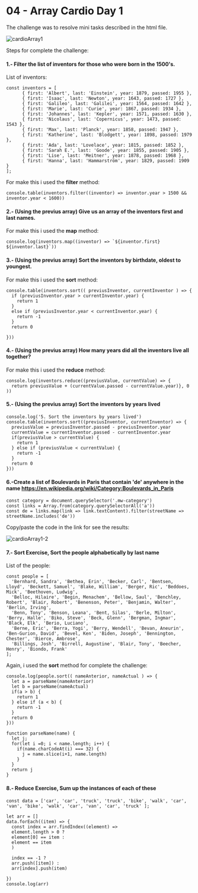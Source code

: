 # 04 - Array Cardio Day 1

The challenge was to resolve mini tasks described in the html file.

![cardioArray1](https://user-images.githubusercontent.com/75919670/126086141-b52f84e5-db18-4d2e-a592-77f90affc808.png)


Steps for complete the challenge:

#### 1.- Filter the list of inventors for those who were born in the 1500's.

List of inventors:

    const inventors = [
          { first: 'Albert', last: 'Einstein', year: 1879, passed: 1955 },
          { first: 'Isaac', last: 'Newton', year: 1643, passed: 1727 },
          { first: 'Galileo', last: 'Galilei', year: 1564, passed: 1642 },
          { first: 'Marie', last: 'Curie', year: 1867, passed: 1934 },
          { first: 'Johannes', last: 'Kepler', year: 1571, passed: 1630 },
          { first: 'Nicolaus', last: 'Copernicus', year: 1473, passed: 1543 },
          { first: 'Max', last: 'Planck', year: 1858, passed: 1947 },
          { first: 'Katherine', last: 'Blodgett', year: 1898, passed: 1979 },
          { first: 'Ada', last: 'Lovelace', year: 1815, passed: 1852 },
          { first: 'Sarah E.', last: 'Goode', year: 1855, passed: 1905 },
          { first: 'Lise', last: 'Meitner', year: 1878, passed: 1968 },
          { first: 'Hanna', last: 'Hammarström', year: 1829, passed: 1909 }
    ];

For make this i used the **filter** method:

    console.table(inventors.filter((inventor) => inventor.year > 1500 && inventor.year < 1600))


#### 2.- (Using the previus array) Give us an array of the inventors first and last names.

For make this i used the **map** method:

    console.log(inventors.map((inventor) => `${inventor.first} ${inventor.last}`))


#### 3.- (Using the previus array) Sort the inventors by birthdate, oldest to youngest.

For make this i used the **sort** method:

    console.table(inventors.sort(( previusInventor, currentInventor ) => {
      if (previusInventor.year > currentInventor.year) {
        return 1
      } 
      else if (previusInventor.year < currentInventor.year) {
        return -1
      }
      return 0

    }))


#### 4.- (Using the previus array) How many years did all the inventors live all together?

For make this i used the **reduce** method:

    console.log(inventors.reduce((previusValue, currentValue) => {
      return previusValue + (currentValue.passed - currentValue.year)}, 0
    ))

#### 5.- (Using the previus array) Sort the inventors by years lived

    console.log('5. Sort the inventors by years lived')
    console.table(inventors.sort((previusInventor, currentInventor) => {
      previusValue = previusInventor.passed - previusInventor.year
      currentValue = currentInventor.passed - currentInventor.year
      if(previusValue > currentValue) {
        return 1
      } else if (previusValue < currentValue) {
        return -1
      }
      return 0
    }))

#### 6.-Create a list of Boulevards in Paris that contain 'de' anywhere in the name https://en.wikipedia.org/wiki/Category:Boulevards_in_Paris


    const category = document.querySelector('.mw-category')
    const links = Array.from(category.querySelectorAll('a'))
    const de = links.map(link => link.textContent).filter(streetName => streetName.includes('de'))

Copy/paste the code in the link for see the results:


![cardioArray1-2](https://user-images.githubusercontent.com/75919670/126086184-497a90d0-4573-4a18-9cfc-9cf620a1fc01.png)


#### 7.- Sort Exercise, Sort the people alphabetically by last name

List of the people:

    const people = [
      'Bernhard, Sandra', 'Bethea, Erin', 'Becker, Carl', 'Bentsen, Lloyd', 'Beckett, Samuel', 'Blake, William', 'Berger, Ric', 'Beddoes, Mick', 'Beethoven, Ludwig',
      'Belloc, Hilaire', 'Begin, Menachem', 'Bellow, Saul', 'Benchley, Robert', 'Blair, Robert', 'Benenson, Peter', 'Benjamin, Walter', 'Berlin, Irving',
      'Benn, Tony', 'Benson, Leana', 'Bent, Silas', 'Berle, Milton', 'Berry, Halle', 'Biko, Steve', 'Beck, Glenn', 'Bergman, Ingmar', 'Black, Elk', 'Berio, Luciano',
      'Berne, Eric', 'Berra, Yogi', 'Berry, Wendell', 'Bevan, Aneurin', 'Ben-Gurion, David', 'Bevel, Ken', 'Biden, Joseph', 'Bennington, Chester', 'Bierce, Ambrose',
      'Billings, Josh', 'Birrell, Augustine', 'Blair, Tony', 'Beecher, Henry', 'Biondo, Frank'
    ];

Again, i used the **sort** method for complete the challenge:

    console.log(people.sort(( nameAnterior, nameActual ) => {
      let a = parseName(nameAnterior)
      let b = parseName(nameActual)
      if(a > b) {
        return 1
      } else if (a < b) {
        return -1
      }
      return 0
    }))

    function parseName(name) {
      let j;
      for(let i =0; i < name.length; i++) {
        if(name.charCodeAt(i) === 32) {
          j = name.slice(i+1, name.length)
        }
      }
      return j
    }



#### 8.- Reduce Exercise, Sum up the instances of each of these

    const data = ['car', 'car', 'truck', 'truck', 'bike', 'walk', 'car', 'van', 'bike', 'walk', 'car', 'van', 'car', 'truck' ];

    let arr = []
    data.forEach((item) => {
      const index = arr.findIndex((element) => 
      element.length > 0 ? 
      element[0] == item :
      element == item
      )

      index == -1 ? 
      arr.push([item]) : 
      arr[index].push(item)
      
    })
    console.log(arr)
